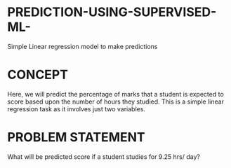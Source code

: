 # PREDICTION-USING-SUPERVISED-ML-
Simple Linear regression model to make predictions

# CONCEPT
Here, we will predict the percentage of marks that a student is expected to score based upon the number of hours they studied. This is a simple linear regression task as it involves just two variables.

# PROBLEM STATEMENT
What will be predicted score if a student studies for 9.25 hrs/ day?
